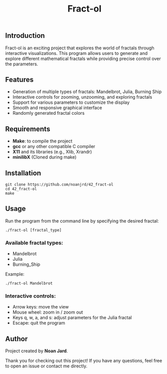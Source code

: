 <!DOCTYPE html>
<html lang="en">
<body>
    <header>
        <h1>Fract-ol</h1>
    </header>
    <main>
        <section>
            <h2>Introduction</h2>
            <p>Fract-ol is an exciting project that explores the world of fractals through interactive visualizations. This program allows users to generate and explore different mathematical fractals while providing precise control over the parameters.</p>
        </section>
        <section>
            <h2>Features</h2>
            <ul>
                <li>Generation of multiple types of fractals: Mandelbrot, Julia, Burning Ship</li>
                <li>Interactive controls for zooming, unzooming, and exploring fractals</li>
                <li>Support for various parameters to customize the display</li>
                <li>Smooth and responsive graphical interface</li>
                <li>Randomly generated fractal colors</li>
            </ul>
        </section>
        <section>
            <h2>Requirements</h2>
            <ul>
                <li><strong>Make</strong>: to compile the project</li>
                <li><strong>gcc</strong> or any other compatible C compiler</li>
                <li><strong>X11</strong> and its libraries (e.g., Xlib, Xrandr)</li>
                <li><strong>minilibX</strong> (Cloned during make)</li>
            </ul>
        </section>
        <section>
            <h2>Installation</h2>
            <pre><code>git clone https://github.com/noanjrd/42_fract-ol
cd 42_fract-ol
make</code></pre>
        </section>
        <section>
            <h2>Usage</h2>
            <p>Run the program from the command line by specifying the desired fractal:</p>
            <pre><code>./fract-ol [fractal_type]</code></pre>
            <h3>Available fractal types:</h3>
            <ul>
                <li>Mandelbrot</li>
                <li>Julia</li>
                <li>Burning_Ship</li>
            </ul>
            <p>Example:</p>
            <pre><code>./fract-ol Mandelbrot</code></pre>
            <h3>Interactive controls:</h3>
            <ul>
                <li>Arrow keys: move the view</li>
                <li>Mouse wheel: zoom in / zoom out</li>
                <li>Keys q, w, a, and s: adjust parameters for the Julia fractal</li>
                <li>Escape: quit the program</li>
            </ul>
        </section>
        <section>
            <h2>Author</h2>
            <p>Project created by <strong>Noan Jard</strong>.</p>
        </section>
    </main>
    <footer>
        <p>Thank you for checking out this project! If you have any questions, feel free to open an issue or contact me directly.</p>
    </footer>
</body>
</html>
